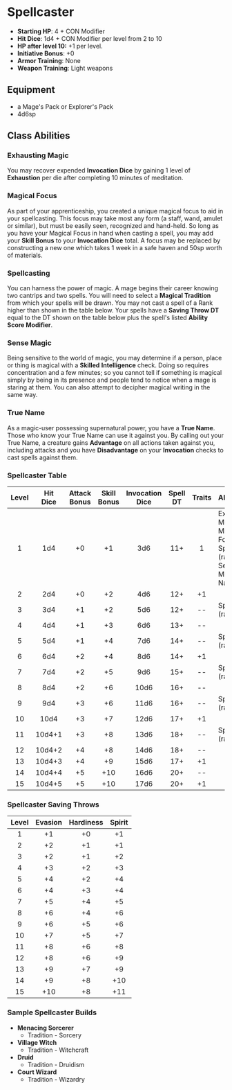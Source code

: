 # Spellcaster

- **Starting HP**: 4 + CON Modifier
- **Hit Dice**: 1d4 + CON Modifier per level from 2 to 10
- **HP after level 10:** +1 per level.
- **Initiative Bonus**: +0
- **Armor Training**: None
- **Weapon Training**: Light weapons

## Equipment
- a Mage's Pack or Explorer's Pack
- 4d6sp

## Class Abilities

### Exhausting Magic
You may recover expended **Invocation Dice** by gaining 1 level of **Exhaustion** per die after completing 10 minutes of meditation.

### Magical Focus
As part of your apprenticeship, you created a unique magical focus to aid in your spellcasting.  This focus may take most any form (a staff, wand, amulet or similar), but must be easily seen, recognized and hand-held.  So long as you have your Magical Focus in hand when casting a spell, you may add your **Skill Bonus** to your **Invocation Dice** total.  A focus may be replaced by constructing a new one which takes 1 week in a safe haven and 50sp worth of materials.

### Spellcasting
You can harness the power of magic.  A mage begins their career knowing two cantrips and two spells.  You will need to select a **Magical Tradition** from which your spells will be drawn.  You may not cast a spell of a Rank higher than shown in the table below.  Your spells have a **Saving Throw DT** equal to the DT shown on the table below plus the spell's listed **Ability Score Modifier**.

### Sense Magic
Being sensitive to the world of magic, you may determine if a person, place or thing is magical with a **Skilled** **Intelligence** check.  Doing so requires concentration and a few minutes; so you cannot tell if something is magical simply by being in its presence and people tend to notice when a mage is staring at them.  You can also attempt to decipher magical writing in the same way.

### True Name
As a magic-user possessing supernatural power, you have a **True Name**.  Those who know your True Name can use it against you.  By calling out your True Name, a creature gains **Advantage** on all actions taken against you, including attacks and you have **Disadvantage** on your **Invocation** checks to cast spells against them.

### Spellcaster Table
| Level | Hit<br/>Dice | Attack<br/>Bonus | Skill<br/>Bonus | Invocation<br/>Dice | Spell<br/>DT | Traits | Abilities |
|:-----:|:------------:|:----------------:|:---------------:|:-------------------:|:------------:|:------:|:----------|
|  1    |    1d4       | +0               |  +1             |  3d6                |  11+         |   1    | Exhausting Magic, Magical Focus, Spellcasting (rank 1), Sense Magic, True Name |
|  2    |    2d4       | +0               |  +2             |  4d6                |  12+         |  +1    |  |
|  3    |    3d4       | +1               |  +2             |  5d6                |  12+         |  --    | Spellcasting (rank 2) |
|  4    |    4d4       | +1               |  +3             |  6d6                |  13+         |  --    |  |
|  5    |    5d4       | +1               |  +4             |  7d6                |  14+         |  --    | Spellcasting (rank 3) |
|  6    |    6d4       | +2               |  +4             |  8d6                |  14+         |  +1    |  |
|  7    |    7d4       | +2               |  +5             |  9d6                |  15+         |  --    | Spellcasting (rank 4) |
|  8    |    8d4       | +2               |  +6             | 10d6                |  16+         |  --    |  |
|  9    |    9d4       | +3               |  +6             | 11d6                |  16+         |  --    | Spellcasting (rank 5) |
| 10    |   10d4       | +3               |  +7             | 12d6                |  17+         |  +1    |  |
| 11    |   10d4+1     | +3               |  +8             | 13d6                |  18+         |  --    | Spellcasting (rank 6) |
| 12    |   10d4+2     | +4               |  +8             | 14d6                |  18+         |  --    |  |
| 13    |   10d4+3     | +4               |  +9             | 15d6                |  17+         |  +1    |  |
| 14    |   10d4+4     | +5               | +10             | 16d6                |  20+         |  --    |  |
| 15    |   10d4+5     | +5               | +10             | 17d6                |  20+         |  +1    |  |

### Spellcaster Saving Throws
| Level | Evasion | Hardiness | Spirit |
|:-----:|:-------:|:---------:|:------:|
|   1   |    +1   |     +0    |   +1   |
|   2   |    +2   |     +1    |   +1   |
|   3   |    +2   |     +1    |   +2   |
|   4   |    +3   |     +2    |   +3   |
|   5   |    +4   |     +2    |   +4   |
|   6   |    +4   |     +3    |   +4   |
|   7   |    +5   |     +4    |   +5   |
|   8   |    +6   |     +4    |   +6   |
|   9   |    +6   |     +5    |   +6   |
|  10   |    +7   |     +5    |   +7   |
|  11   |    +8   |     +6    |   +8   |
|  12   |    +8   |     +6    |   +9   |
|  13   |    +9   |     +7    |   +9   |
|  14   |    +9   |     +8    |  +10   |
|  15   |   +10   |     +8    |  +11   |

### Sample Spellcaster Builds
- **Menacing Sorcerer** 
 	- Tradition - Sorcery
- **Village Witch**
 	- Tradition - Witchcraft
- **Druid**
  -  Tradition - Druidism
- **Court Wizard**
  - Tradition - Wizardry
